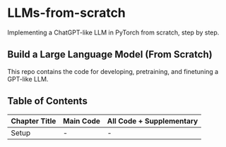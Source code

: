 # LLMs-from-scratch

Implementing a ChatGPT-like LLM in PyTorch from scratch, step by step.

## Build a Large Language Model (From Scratch)

This repo contains the code for developing, pretraining, and finetuning a GPT-like LLM.

## Table of Contents

| Chapter Title | Main Code | All Code + Supplementary |
| ------------- | --------- | ------------------------ |
| Setup         | -         | -                        |
